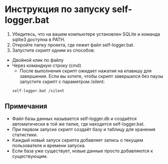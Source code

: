 # Инструкция по запуску self-logger.bat

1. Убедитесь, что на вашем компьютере установлен SQLite и команда sqlite3 доступна в PATH.  
2. Откройте папку проекта, где лежит файл self-logger.bat.  
3. Запустите скрипт одним из способов:  

- Двойной клик по файлу
- Через командную строку (cmd)
  - После выполнения скрипт ожидает нажатия на клавишу для завершения. Если вы хотите, чтобы скрипт завершался без паузы  запустите скрипт с параметром /silent: 
  ```
  self-logger.bat /silent
  ```


## Примечания

- Файл базы данных называется self-logger.db и создаётся автоматически в той же папке, где находится self-logger.bat.  
- При первом запуске скрипт создаёт базу и таблицу для хранения статистики.
- Каждый новый запуск скрипта добавляет запись о текущем пользователе и времени запуска.  
- Если база уже существует, новые данные просто добавляются к существующим.